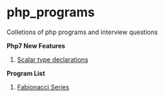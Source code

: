 # php_programs
Colletions of php programs and interview questions

**Php7 New Features**

1. [Scalar type declarations](php7_new_features/scalar_type_declarations.php)

**Program List** 

1. [Fabionacci Series](programming_problems/fabionacci_series.php)
